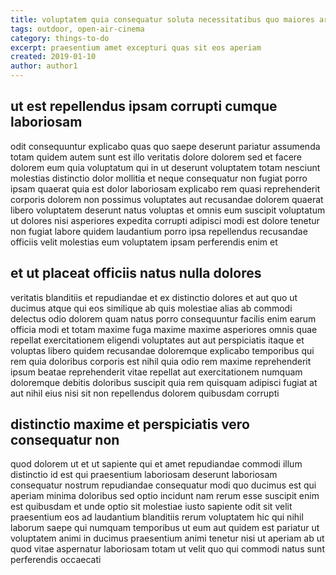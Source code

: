 ```yaml
---
title: voluptatem quia consequatur soluta necessitatibus quo maiores article 3797
tags: outdoor, open-air-cinema
category: things-to-do
excerpt: praesentium amet excepturi quas sit eos aperiam
created: 2019-01-10
author: author1
---
```


## ut est repellendus ipsam corrupti cumque laboriosam

odit consequuntur explicabo quas quo saepe deserunt pariatur assumenda totam quidem autem sunt est illo veritatis dolore dolorem sed et facere dolorem eum quia voluptatum qui in ut deserunt voluptatem totam nesciunt molestias distinctio dolor mollitia et neque consequatur non fugiat porro ipsam quaerat quia est dolor laboriosam explicabo rem quasi reprehenderit corporis dolorem non possimus voluptates aut recusandae dolorem quaerat libero voluptatem deserunt natus voluptas et omnis eum suscipit voluptatum ut dolores nisi asperiores expedita corrupti adipisci modi est dolore tenetur non fugiat labore quidem laudantium porro ipsa repellendus recusandae officiis velit molestias eum voluptatem ipsam perferendis enim et

## et ut placeat officiis natus nulla dolores

veritatis blanditiis et repudiandae et ex distinctio dolores et aut quo ut ducimus atque qui eos similique ab quis molestiae alias ab commodi delectus odio dolorem quam natus porro consequuntur facilis enim earum officia modi et totam maxime fuga maxime maxime asperiores omnis quae repellat exercitationem eligendi voluptates aut aut perspiciatis itaque et voluptas libero quidem recusandae doloremque explicabo temporibus qui rem quia doloribus corporis est nihil quia odio rem maxime reprehenderit ipsum beatae reprehenderit vitae repellat aut exercitationem numquam doloremque debitis doloribus suscipit quia rem quisquam adipisci fugiat at aut nihil eius nisi sit non repellendus dolorem quibusdam corrupti

## distinctio maxime et perspiciatis vero consequatur non

quod dolorem ut et ut sapiente qui et amet repudiandae commodi illum distinctio id est qui praesentium laboriosam deserunt laboriosam consequatur nostrum repudiandae consequatur modi quo ducimus est qui aperiam minima doloribus sed optio incidunt nam rerum esse suscipit enim est quibusdam et unde optio sit molestiae iusto sapiente odit sit velit praesentium eos ad laudantium blanditiis rerum voluptatem hic qui nihil laborum saepe qui numquam temporibus ut eum aut quidem est pariatur ut voluptatem animi in ducimus praesentium animi tenetur nisi ut aperiam ab ut quod vitae aspernatur laboriosam totam ut velit quo qui commodi natus sunt perferendis occaecati
